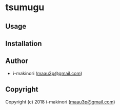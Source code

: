 # tsumugu



## Usage

## Installation

## Author

* i-makinori (maau3p@gmail.com)

## Copyright

Copyright (c) 2018 i-makinori (maau3p@gmail.com)


